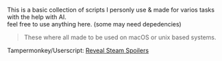 This is a basic collection of scripts I personly use & made for varios tasks with the help with AI.  
feel free to use anything here. (some may need depedencies)

> These where all made to be used on macOS or unix based systems.  

Tampermonkey/Userscript: [Reveal Steam Spoilers](https://github.com/XxUnkn0wnxX/Scripts/raw/refs/heads/main/Steam-Reveal-Spoilers.user.js)

